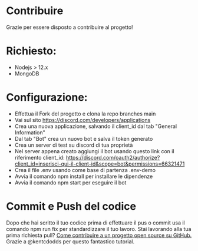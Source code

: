 # Contribuire

Grazie per essere disposto a contribuire al progetto!

# Richiesto:

- Nodejs > 12.x
- MongoDB

# Configurazione:

- Effettua il Fork del progetto e clona la repo branches main
- Vai sul sito https://discord.com/developers/applications
- Crea una nuova applicazione, salvando il client_id dal tab "General Information"
- Dal tab "Bot" crea un nuovo bot e salva il token generato
- Crea un server di test su discord di tua proprietà
- Nel server appena creato aggiungi il bot usando questo link con il riferimento client_id: https://discord.com/oauth2/authorize?client_id=inserisci-qui-il-client-id&scope=bot&permissions=66321471
- Crea il file .env usando come base di partenza .env-demo
- Avvia il comando npm install per installare le dipendenze
- Avvia il comando npm start per eseguire il bot

# Commit e Push del codice

Dopo che hai scritto il tuo codice prima di effettuare il pus o commit usa il comando npm run fix per standardizzare il tuo lavoro.
Stai lavorando alla tua prima richiesta pull?
[Come contribuire a un progetto open source su GitHub.](https://egghead.io/courses/how-to-contribute-to-an-open-source-project-on-github)
Grazie a @kentcdodds per questo fantastico tutorial.
